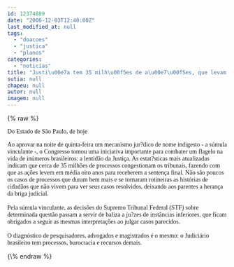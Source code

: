 ```yaml
---
id: 12374889
date: "2006-12-03T12:40:00Z"
last_modified_at: null
tags:
  - "doacoes"
  - "justica"
  - "planos"
categories:
  - "noticias"
title: "Justi\u00e7a tem 35 milh\u00f5es de a\u00e7\u00f5es, que levam 8 anos para chegar ao fim "
sutia: null
chapeu: null
autor: null
imagem: null
---
```

{\% raw %}
<p><P><FONT face=Verdana>Do Estado de São Paulo, de hoje</FONT></P></p>
<p><P><FONT face=Verdana>Ao aprovar na noite de quinta-feira um mecanismo jur?dico de nome indigesto - a súmula vinculante -, o Congresso tomou uma iniciativa importante para combater um flagelo na vida de inúmeros brasileiros: a lentidão da Justiça. As estat?sticas mais atualizadas indicam que cerca de 35 milhões de processos congestionam os tribunais, fazendo com que as ações levem em média oito anos para receberem a sentença final. Não são poucos os casos de processos que duram bem mais e se tornaram rotineiras as histórias de cidadãos que não vivem para ver seus casos resolvidos, deixando aos parentes a herança da briga judicial.<BR><BR>Pela súmula vinculante, as decisões do Supremo Tribunal Federal (STF) sobre determinada questão passam a servir de baliza a ju?zes de instâncias inferiores, que ficam obrigados a seguir as mesmas interpretações ao julgar casos parecidos.<BR><BR>O diagnóstico de pesquisadores, advogados e magistrados é o mesmo: o Judiciário brasileiro tem processos, burocracia e recursos demais.<BR></P></FONT> </p>
{\% endraw %}